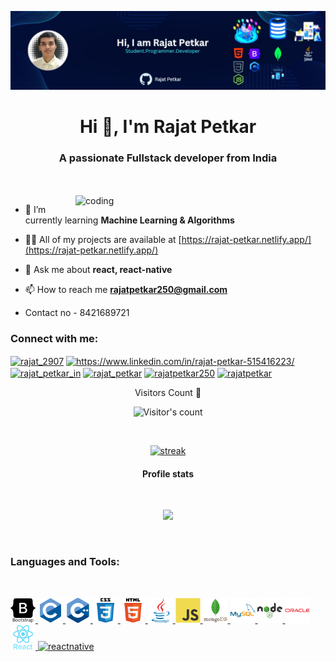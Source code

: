 ![logo](https://github.com/RajatPetkar/RajatPetkar/blob/main/banner.png)
<h1 align="center">Hi 👋, I'm Rajat Petkar</h1>
<h3 align="center">A passionate Fullstack developer from India</h3>
<br>
<br>

<img align="right" alt="coding" width="400" src="https://user-images.githubusercontent.com/55389276/140866485-8fb1c876-9a8f-4d6a-98dc-08c4981eaf70.gif">

- 🌱 I’m currently learning **Machine Learning & Algorithms**

- 👨‍💻 All of my projects are available at [https://rajat-petkar.netlify.app/](https://rajat-petkar.netlify.app/)

- 💬 Ask me about **react, react-native**

- 📫 How to reach me **rajatpetkar250@gmail.com**

- Contact no - 8421689721

<h3 align="left">Connect with me:</h3>
<p align="left">
<a href="https://twitter.com/rajat_2907" target="blank"><img align="center" src="https://raw.githubusercontent.com/rahuldkjain/github-profile-readme-generator/master/src/images/icons/Social/twitter.svg" alt="rajat_2907" height="30" width="40" /></a>
<a href="https://linkedin.com/in/rajat-petkar-515416223/" target="blank"><img align="center" src="https://raw.githubusercontent.com/rahuldkjain/github-profile-readme-generator/master/src/images/icons/Social/linked-in-alt.svg" alt="https://www.linkedin.com/in/rajat-petkar-515416223/" height="30" width="40" /></a>
<a href="https://instagram.com/rajat_petkar_in" target="blank"><img align="center" src="https://raw.githubusercontent.com/rahuldkjain/github-profile-readme-generator/master/src/images/icons/Social/instagram.svg" alt="rajat_petkar_in" height="30" width="40" /></a>
<a href="https://www.codechef.com/users/rajat_petkar" target="blank"><img align="center" src="https://cdn.jsdelivr.net/npm/simple-icons@3.1.0/icons/codechef.svg" alt="rajat_petkar" height="30" width="40" /></a>
<a href="https://www.hackerrank.com/rajatpetkar250" target="blank"><img align="center" src="https://raw.githubusercontent.com/rahuldkjain/github-profile-readme-generator/master/src/images/icons/Social/hackerrank.svg" alt="rajatpetkar250" height="30" width="40" /></a>
<a href="https://www.leetcode.com/RajatPetkar" target="blank"><img align="center" src="https://raw.githubusercontent.com/rahuldkjain/github-profile-readme-generator/master/src/images/icons/Social/leet-code.svg" alt="rajatpetkar" height="30" width="40" /></a>
</p>
</p>

<p align="center">Visitors Count 👀</p>
<p align="center"><img src="https://profile-counter.glitch.me/{RajatPetkar}/count.svg" alt="Visitor's count" /></p>
<br>

<p align="center">
  <a href="https://github.com/RajatPetkat">
    <img title="GithubStats" alt="streak" src="https://streak-stats.demolab.com?user=RajatPetkar&theme=gotham&hide_border=true&mode=weekly"/>
  </a>
</p>

<h4 align="center">Profile stats</h4>
<br>
<p align="center"><img src="https://github-readme-stats.vercel.app/api?username=RajatPetkar&count_private=true&show_icons=true&theme=gotham" /></p>
<br>

<h3 align="left">Languages and Tools:</h3>
<br>
<p align="left"> <a href="https://getbootstrap.com" target="_blank" rel="noreferrer"> <img src="https://raw.githubusercontent.com/devicons/devicon/master/icons/bootstrap/bootstrap-plain-wordmark.svg" alt="bootstrap" width="40" height="40"/> </a> <a href="https://www.cprogramming.com/" target="_blank" rel="noreferrer"> <img src="https://raw.githubusercontent.com/devicons/devicon/master/icons/c/c-original.svg" alt="c" width="40" height="40"/> </a> <a href="https://www.w3schools.com/cpp/" target="_blank" rel="noreferrer"> <img src="https://raw.githubusercontent.com/devicons/devicon/master/icons/cplusplus/cplusplus-original.svg" alt="cplusplus" width="40" height="40"/> </a> <a href="https://www.w3schools.com/css/" target="_blank" rel="noreferrer"> <img src="https://raw.githubusercontent.com/devicons/devicon/master/icons/css3/css3-original-wordmark.svg" alt="css3" width="40" height="40"/> </a> <a href="https://www.w3.org/html/" target="_blank" rel="noreferrer"> <img src="https://raw.githubusercontent.com/devicons/devicon/master/icons/html5/html5-original-wordmark.svg" alt="html5" width="40" height="40"/> </a> <a href="https://www.java.com" target="_blank" rel="noreferrer"> <img src="https://raw.githubusercontent.com/devicons/devicon/master/icons/java/java-original.svg" alt="java" width="40" height="40"/> </a> <a href="https://developer.mozilla.org/en-US/docs/Web/JavaScript" target="_blank" rel="noreferrer"> <img src="https://raw.githubusercontent.com/devicons/devicon/master/icons/javascript/javascript-original.svg" alt="javascript" width="40" height="40"/> </a> <a href="https://www.mongodb.com/" target="_blank" rel="noreferrer"> <img src="https://raw.githubusercontent.com/devicons/devicon/master/icons/mongodb/mongodb-original-wordmark.svg" alt="mongodb" width="40" height="40"/> </a> <a href="https://www.mysql.com/" target="_blank" rel="noreferrer"> <img src="https://raw.githubusercontent.com/devicons/devicon/master/icons/mysql/mysql-original-wordmark.svg" alt="mysql" width="40" height="40"/> </a> <a href="https://nodejs.org" target="_blank" rel="noreferrer"> <img src="https://raw.githubusercontent.com/devicons/devicon/master/icons/nodejs/nodejs-original-wordmark.svg" alt="nodejs" width="40" height="40"/> </a> <a href="https://www.oracle.com/" target="_blank" rel="noreferrer"> <img src="https://raw.githubusercontent.com/devicons/devicon/master/icons/oracle/oracle-original.svg" alt="oracle" width="40" height="40"/> </a> <a href="https://reactjs.org/" target="_blank" rel="noreferrer"> <img src="https://raw.githubusercontent.com/devicons/devicon/master/icons/react/react-original-wordmark.svg" alt="react" width="40" height="40"/> </a> <a href="https://reactnative.dev/" target="_blank" rel="noreferrer"> <img src="https://reactnative.dev/img/header_logo.svg" alt="reactnative" width="40" height="40"/> </a> </p>



